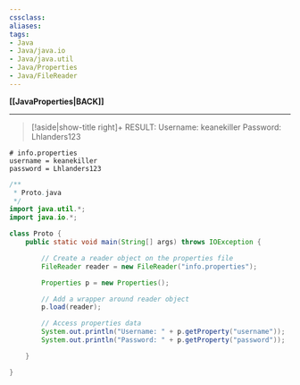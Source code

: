 ```yaml
---
cssclass:
aliases:
tags:
- Java
- Java/java.io
- Java/java.util
- Java/Properties
- Java/FileReader
---
```

**[[JavaProperties|BACK]]**

---
>[!aside|show-title right]+ RESULT:
> Username: keanekiller
> Password: Lhlanders123

```properties
# info.properties
username = keanekiller
password = Lhlanders123
```
```java
/**
 * Proto.java
 */
import java.util.*;
import java.io.*;

class Proto {
    public static void main(String[] args) throws IOException {

        // Create a reader object on the properties file
        FileReader reader = new FileReader("info.properties");

        Properties p = new Properties();

        // Add a wrapper around reader object
        p.load(reader);

        // Access properties data
        System.out.println("Username: " + p.getProperty("username"));
        System.out.println("Password: " + p.getProperty("password"));

    }

}
```